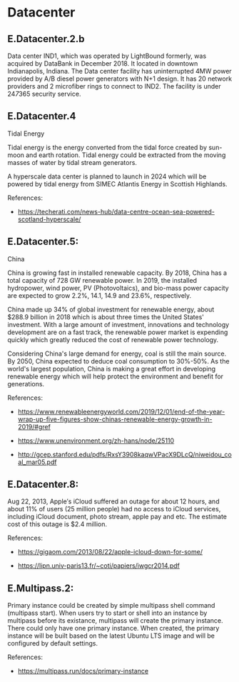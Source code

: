 # Datacenter

## E.Datacenter.2.b

Data center IND1, which was operated by LightBound formerly, was acquired by DataBank in December 2018. It located in downtown Indianapolis, Indiana. The Data center facility has uninterrupted 4MW power provided by A/B diesel power generators with N+1 design. It has 20 network providers and 2 microfiber rings to connect to IND2. The facility is under 24*7*365 security service.

## E.Datacenter.4

Tidal Energy

Tidal energy is the energy converted from the tidal force created by sun-moon and earth rotation. Tidal energy could be extracted from the moving masses of water by tidal stream generators.

A hyperscale data center is planned to launch in 2024 which will be powered by tidal energy from SIMEC Atlantis Energy in Scottish Highlands. 

References: 
* <https://techerati.com/news-hub/data-centre-ocean-sea-powered-scotland-hyperscale/> 

## E.Datacenter.5:

China

China is growing fast in installed renewable capacity. By 2018, China has a total capacity of 728 GW renewable power. In 2019, the installed hydropower, wind power, PV (Photovoltaics), and bio-mass power capacity are expected to grow 2.2%, 14.1, 14.9 and 23.6%, respectively.

China made up 34% of global investment for renewable energy, about $288.9 billion in 2018 which is about three times the United States' investment. With a large amount of investment, innovations and technology development are on a fast track, the renewable power market is expending quickly which greatly reduced the cost of renewable power technology.

Considering China's large demand for energy, coal is still the main source. By 2050, China expected to deduce coal consumption to 30%-50%. As the world's largest population, China is making a great effort in developing renewable energy which will help protect the environment and benefit for generations. 


References:

* <https://www.renewableenergyworld.com/2019/12/01/end-of-the-year-wrap-up-five-figures-show-chinas-renewable-energy-growth-in-2019/#gref>

* <https://www.unenvironment.org/zh-hans/node/25110>

* <http://gcep.stanford.edu/pdfs/RxsY3908kaqwVPacX9DLcQ/niweidou_coal_mar05.pdf>

## E.Datacenter.8:

Aug 22, 2013, Apple′s iCloud suffered an outage for about 12 hours, and about 11% of users (25 million people) had no access to iCloud services, including iCloud document, photo stream, apple pay and etc. The estimate cost of this outage is $2.4 million.

References:

* <https://gigaom.com/2013/08/22/apple-icloud-down-for-some/>

* <https://lipn.univ-paris13.fr/~coti/papiers/iwgcr2014.pdf>

## E.Multipass.2:

Primary instance could be created by simple multipass shell command (multipass start). When users try to start or shell into an instance by multipass before its existance, multipass will create the primary instance. There could only have one primary instance. When created, the primary instance will be built based on the latest Ubuntu LTS image and will be configured by default settings.

References:

* <https://multipass.run/docs/primary-instance>